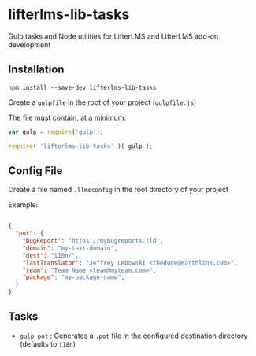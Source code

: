 lifterlms-lib-tasks
===================

Gulp tasks and Node utilities for LifterLMS and LifterLMS add-on development


## Installation

`npm install --save-dev lifterlms-lib-tasks`

Create a `gulpfile` in the root of your project (`gulpfile.js`)

The file must contain, at a minimum:

```js
var gulp = require('gulp');

require( 'lifterlms-lib-tasks' )( gulp );
```

## Config File

Create a file named `.llmsconfig` in the root directory of your project

Example:

```json

{
  "pot": {
    "bugReport": "https://mybugreports.tld",
    "domain": "my-text-domain",
    "dest": "i18n/",
    "lastTranslator": "Jeffrey Lebowski <thedude@earthlink.com>",
    "team": "Team Name <team@myteam.com>",
    "package": "my-package-name",
  }
}

```

## Tasks

+ `gulp pot` : Generates a `.pot` file in the configured destination directory (defaults to `i18n`)
